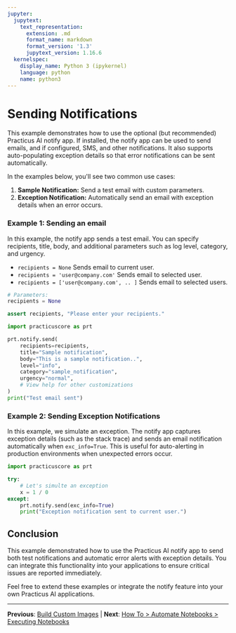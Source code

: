 ```yaml
---
jupyter:
  jupytext:
    text_representation:
      extension: .md
      format_name: markdown
      format_version: '1.3'
      jupytext_version: 1.16.6
  kernelspec:
    display_name: Python 3 (ipykernel)
    language: python
    name: python3
---
```


# Sending Notifications

This example demonstrates how to use the optional (but recommended) Practicus AI notify app. If installed, the notify app can be used to send emails, and if configured, SMS, and other notifications. It also supports auto-populating exception details so that error notifications can be sent automatically.

In the examples below, you'll see two common use cases:

1. **Sample Notification:** Send a test email with custom parameters.
2. **Exception Notification:** Automatically send an email with exception details when an error occurs.

### Example 1: Sending an email

In this example, the notify app sends a test email. You can specify recipients, title, body, and additional parameters such as log level, category, and urgency.

- `recipients = None` Sends email to current user.
- `recipients = 'user@company.com'` Sends email to selected user.
- `recipients = ['user@company.com', .. ]` Sends email to selected users.

```python
# Parameters:
recipients = None
```

```python
assert recipients, "Please enter your recipients."
```

```python
import practicuscore as prt

prt.notify.send(
    recipients=recipients,
    title="Sample notification",
    body="This is a sample notification..",
    level="info",
    category="sample_notification",
    urgency="normal",
    # View help for other customizations
)
print("Test email sent")
```

### Example 2: Sending Exception Notifications

In this example, we simulate an exception. The notify app captures exception details (such as the stack trace) and sends an email notification automatically when `exc_info=True`. This is useful for auto-alerting in production environments when unexpected errors occur.

```python
import practicuscore as prt

try:
    # Let's simulte an exception
    x = 1 / 0
except:
    prt.notify.send(exc_info=True)
    print("Exception notification sent to current user.")
```

## Conclusion

This example demonstrated how to use the Practicus AI notify app to send both test notifications and automatic error alerts with exception details. You can integrate this functionality into your applications to ensure critical issues are reported immediately.

Feel free to extend these examples or integrate the notify feature into your own Practicus AI applications.


---

**Previous**: [Build Custom Images](build-custom-images.md) | **Next**: [How To > Automate Notebooks > Executing Notebooks](../how-to/automate-notebooks/executing-notebooks.md)
